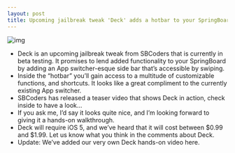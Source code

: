 ```yaml
---
layout: post
title: Upcoming jailbreak tweak 'Deck' adds a hotbar to your SpringBoard
---
```

![img](http://media.idownloadblog.com/wp-content/uploads/2012/02/Deck-Screenshot.jpg)
* Deck is an upcoming jailbreak tweak from SBCoders that is currently in beta testing. It promises to lend added functionality to your SpringBoard by adding an App switcher-esque side bar that’s accessible by swiping.
* Inside the “hotbar” you’ll gain access to a multitude of customizable functions, and shortcuts. It looks like a great compliment to the currently existing App switcher.
* SBCoders has released a teaser video that shows Deck in action, check inside to have a look…
* If you ask me, I’d say it looks quite nice, and I’m looking forward to giving it a hands-on walkthrough.
* Deck will require iOS 5, and we’ve heard that it will cost between $0.99 and $1.99. Let us know what you think in the comments about Deck.
* Update: We’ve added our very own Deck hands-on video here.

